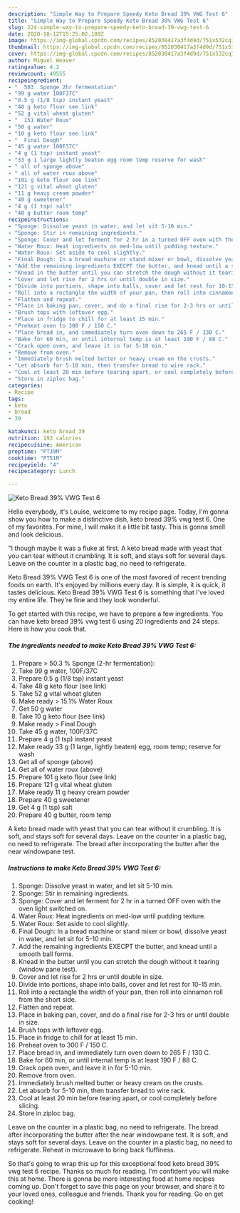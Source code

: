 ```yaml
---
description: "Simple Way to Prepare Speedy Keto Bread 39% VWG Test 6"
title: "Simple Way to Prepare Speedy Keto Bread 39% VWG Test 6"
slug: 224-simple-way-to-prepare-speedy-keto-bread-39-vwg-test-6
date: 2020-10-12T15:25:02.189Z
image: https://img-global.cpcdn.com/recipes/852030417a3f4d9d/751x532cq70/keto-bread-39-vwg-test-6-recipe-main-photo.jpg
thumbnail: https://img-global.cpcdn.com/recipes/852030417a3f4d9d/751x532cq70/keto-bread-39-vwg-test-6-recipe-main-photo.jpg
cover: https://img-global.cpcdn.com/recipes/852030417a3f4d9d/751x532cq70/keto-bread-39-vwg-test-6-recipe-main-photo.jpg
author: Miguel Weaver
ratingvalue: 4.2
reviewcount: 49555
recipeingredient:
- "  503  Sponge 2hr fermentation"
- "99 g water 100F37C"
- "0.5 g (1/8 tsp) instant yeast"
- "48 g keto flour see link"
- "52 g vital wheat gluten"
- "  151 Water Roux"
- "50 g water"
- "10 g keto flour see link"
- "  Final Dough"
- "45 g water 100F37C"
- "4 g (1 tsp) instant yeast"
- "33 g 1 large lightly beaten egg room temp reserve for wash"
- " all of sponge above"
- " all of water roux above"
- "101 g keto flour see link"
- "121 g vital wheat gluten"
- "11 g heavy cream powder"
- "40 g sweetener"
- "4 g (1 tsp) salt"
- "40 g butter room temp"
recipeinstructions:
- "Sponge: Dissolve yeast in water, and let sit 5-10 min."
- "Sponge: Stir in remaining ingredients."
- "Sponge: Cover and let ferment for 2 hr in a turned OFF oven with the oven light switched on."
- "Water Roux: Heat ingredients on med-low until pudding texture."
- "Water Roux: Set aside to cool slightly."
- "Final Dough: In a bread machine or stand mixer or bowl, dissolve yeast in water, and let sit for 5-10 min."
- "Add the remaining ingredients EXECPT the butter, and knead until a smooth ball forms."
- "Knead in the butter until you can stretch the dough without it tearing (window pane test)."
- "Cover and let rise for 2 hrs or until double in size."
- "Divide into portions, shape into balls, cover and let rest for 10-15 min."
- "Roll into a rectangle the width of your pan, then roll into cinnamon roll from the short side."
- "Flatten and repeat."
- "Place in baking pan, cover, and do a final rise for 2-3 hrs or until double in size."
- "Brush tops with leftover egg."
- "Place in fridge to chill for at least 15 min."
- "Preheat oven to 300 F / 150 C."
- "Place bread in, and immediately turn oven down to 265 F / 130 C."
- "Bake for 60 min, or until internal temp is at least 190 F / 88 C."
- "Crack open oven, and leave it in for 5-10 min."
- "Remove from oven."
- "Immediately brush melted butter or heavy cream on the crusts."
- "Let absorb for 5-10 min, then transfer bread to wire rack."
- "Cool at least 20 min before tearing apart, or cool completely before slicing."
- "Store in ziploc bag."
categories:
- Recipe
tags:
- keto
- bread
- 39

katakunci: keto bread 39 
nutrition: 193 calories
recipecuisine: American
preptime: "PT39M"
cooktime: "PT51M"
recipeyield: "4"
recipecategory: Lunch

---
```



![Keto Bread 39% VWG Test 6](https://img-global.cpcdn.com/recipes/852030417a3f4d9d/751x532cq70/keto-bread-39-vwg-test-6-recipe-main-photo.jpg)

Hello everybody, it's Louise, welcome to my recipe page. Today, I'm gonna show you how to make a distinctive dish, keto bread 39% vwg test 6. One of my favorites. For mine, I will make it a little bit tasty. This is gonna smell and look delicious.

&#34;I though maybe it was a fluke at first. A keto bread made with yeast that you can tear without it crumbling. It is soft, and stays soft for several days. Leave on the counter in a plastic bag, no need to refrigerate.

Keto Bread 39% VWG Test 6 is one of the most favored of recent trending foods on earth. It's enjoyed by millions every day. It is simple, it is quick, it tastes delicious. Keto Bread 39% VWG Test 6 is something that I've loved my entire life. They're fine and they look wonderful.


To get started with this recipe, we have to prepare a few ingredients. You can have keto bread 39% vwg test 6 using 20 ingredients and 24 steps. Here is how you cook that.

<!--inarticleads1-->

##### The ingredients needed to make Keto Bread 39% VWG Test 6:

1. Prepare  &gt; 50.3 % Sponge (2-hr fermentation):
1. Take 99 g water, 100F/37C
1. Prepare 0.5 g (1/8 tsp) instant yeast
1. Take 48 g keto flour (see link)
1. Take 52 g vital wheat gluten
1. Make ready  &gt; 15.1% Water Roux
1. Get 50 g water
1. Take 10 g keto flour (see link)
1. Make ready  &gt; Final Dough
1. Take 45 g water, 100F/37C
1. Prepare 4 g (1 tsp) instant yeast
1. Make ready 33 g (1 large, lightly beaten) egg, room temp; reserve for wash
1. Get  all of sponge (above)
1. Get  all of water roux (above)
1. Prepare 101 g keto flour (see link)
1. Prepare 121 g vital wheat gluten
1. Make ready 11 g heavy cream powder
1. Prepare 40 g sweetener
1. Get 4 g (1 tsp) salt
1. Prepare 40 g butter, room temp


A keto bread made with yeast that you can tear without it crumbling. It is soft, and stays soft for several days. Leave on the counter in a plastic bag, no need to refrigerate. The bread after incorporating the butter after the near windowpane test. 

<!--inarticleads2-->

##### Instructions to make Keto Bread 39% VWG Test 6:

1. Sponge: Dissolve yeast in water, and let sit 5-10 min.
1. Sponge: Stir in remaining ingredients.
1. Sponge: Cover and let ferment for 2 hr in a turned OFF oven with the oven light switched on.
1. Water Roux: Heat ingredients on med-low until pudding texture.
1. Water Roux: Set aside to cool slightly.
1. Final Dough: In a bread machine or stand mixer or bowl, dissolve yeast in water, and let sit for 5-10 min.
1. Add the remaining ingredients EXECPT the butter, and knead until a smooth ball forms.
1. Knead in the butter until you can stretch the dough without it tearing (window pane test).
1. Cover and let rise for 2 hrs or until double in size.
1. Divide into portions, shape into balls, cover and let rest for 10-15 min.
1. Roll into a rectangle the width of your pan, then roll into cinnamon roll from the short side.
1. Flatten and repeat.
1. Place in baking pan, cover, and do a final rise for 2-3 hrs or until double in size.
1. Brush tops with leftover egg.
1. Place in fridge to chill for at least 15 min.
1. Preheat oven to 300 F / 150 C.
1. Place bread in, and immediately turn oven down to 265 F / 130 C.
1. Bake for 60 min, or until internal temp is at least 190 F / 88 C.
1. Crack open oven, and leave it in for 5-10 min.
1. Remove from oven.
1. Immediately brush melted butter or heavy cream on the crusts.
1. Let absorb for 5-10 min, then transfer bread to wire rack.
1. Cool at least 20 min before tearing apart, or cool completely before slicing.
1. Store in ziploc bag.


Leave on the counter in a plastic bag, no need to refrigerate. The bread after incorporating the butter after the near windowpane test. It is soft, and stays soft for several days. Leave on the counter in a plastic bag, no need to refrigerate. Reheat in microwave to bring back fluffiness. 

So that's going to wrap this up for this exceptional food keto bread 39% vwg test 6 recipe. Thanks so much for reading. I'm confident you will make this at home. There is gonna be more interesting food at home recipes coming up. Don't forget to save this page on your browser, and share it to your loved ones, colleague and friends. Thank you for reading. Go on get cooking!
